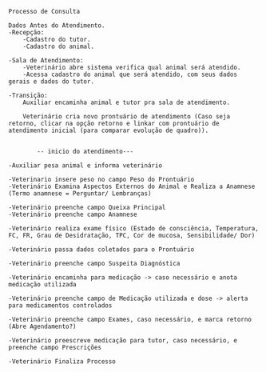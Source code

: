 

	Processo de Consulta

	Dados Antes do Atendimento.
	-Recepção:
 		-Cadastro do tutor.
 		-Cadastro do animal.

	-Sala de Atendimento:
		-Veterinário abre sistema verifica qual animal será atendido.
		-Acessa cadastro do animal que será atendido, com seus dados gerais e dados do tutor.

	-Transição:
		Auxiliar encaminha animal e tutor pra sala de atendimento.

		Veterinário cria novo prontuário de atendimento (Caso seja retorno, clicar na opção retorno e linkar com prontuário de atendimento inicial (para comparar evolução de quadro)).


			-- inicio do atendimento---

	-Auxiliar pesa animal e informa veterinário

	-Veterinario insere peso no campo Peso do Prontuário
	-Veterinário Examina Aspectos Externos do Animal e Realiza a Anamnese
	(Termo anamnese = Perguntar/ Lembranças)

	-Veterinário preenche campo Queixa Principal
	-Veterinário preenche campo Anamnese

	-Veterinário realiza exame físico (Estado de consciência, Temperatura, FC, FR, Grau de Desidratação, TPC, Cor de mucosa, Sensibilidade/ Dor)

	-Veterinário passa dados coletados para o Prontuário

	-Veterinário preenche campo Suspeita Diagnóstica

	-Veterinário encaminha para medicação -> caso necessário e anota medicação utilizada

	-Veterinário preenche campo de Medicação utilizada e dose -> alerta para medicamentos controlados

	-Veterinário preenche campo Exames, caso necessário, e marca retorno (Abre Agendamento?)

	-Veterinário preescreve medicação para tutor, caso necessário, e preenche campo Prescrições

	-Veterinário Finaliza Processo 
